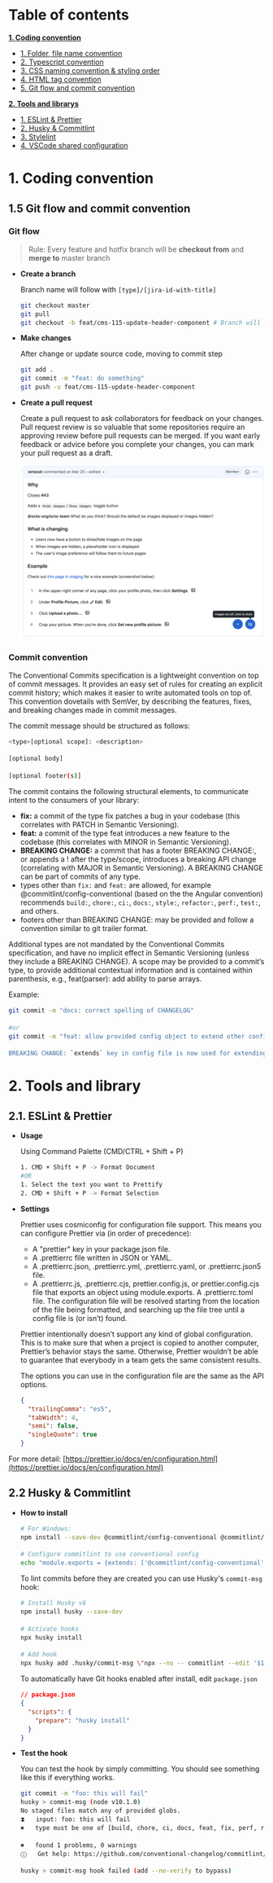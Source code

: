 # **Table of contents**

[**1. Coding convention**]()

- [1. Folder, file name convention]()
- [2. Typescript convention]()
- [3. CSS naming convention & styling order]()
- [4. HTML tag convention]()
- [5. Git flow and commit convention]()

[**2. Tools and librarys**]()

- [1. ESLint & Prettier]()
- [2. Husky & Commitlint]()
- [3. Stylelint]()
- [4. VSCode shared configuration]()

# **1. Coding convention**

## **1.5 Git flow and commit convention**

### **Git flow**

> Rule: Every feature and hotfix branch will be **checkout from** and **merge to** master branch

- **Create a branch**

  Branch name will follow with `[type]/[jira-id-with-title]`

  ```bash
  git checkout master
  git pull
  git checkout -b feat/cms-115-update-header-component # Branch will be feat/cms-115-update-header-component
  ```

- **Make changes**

  After change or update source code, moving to commit step

  ```bash
  git add .
  git commit -m "feat: do something"
  git push -u feat/cms-115-update-header-component
  ```

- **Create a pull request**

  Create a pull request to ask collaborators for feedback on your changes. Pull request review is so valuable that some repositories require an approving review before pull requests can be merged. If you want early feedback or advice before you complete your changes, you can mark your pull request as a draft.
  
  ![1.list-of-development-tools-pull-request.png](imgs/1.list-of-development-tools-pull-request.png)


### **Commit convention**

The Conventional Commits specification is a lightweight convention on top of commit messages. It provides an easy set of rules for creating an explicit commit history; which makes it easier to write automated tools on top of. This convention dovetails with SemVer, by describing the features, fixes, and breaking changes made in commit messages.

The commit message should be structured as follows:

```bash
<type>[optional scope]: <description>

[optional body]

[optional footer(s)]
```

The commit contains the following structural elements, to communicate intent to the consumers of your library:

- **fix:** a commit of the type fix patches a bug in your codebase (this correlates with PATCH in Semantic Versioning).
- **feat:** a commit of the type feat introduces a new feature to the codebase (this correlates with MINOR in Semantic Versioning).
- **BREAKING CHANGE:** a commit that has a footer BREAKING CHANGE:, or appends a ! after the type/scope, introduces a breaking API change (correlating with MAJOR in Semantic Versioning). A BREAKING CHANGE can be part of commits of any type.
- types other than `fix:` and `feat:` are allowed, for example @commitlint/config-conventional (based on the the Angular convention) recommends `build:`, `chore:`, `ci:`, `docs:`, `style:`, `refactor:`, `perf:`, `test:`, and others.
- footers other than BREAKING CHANGE: <description> may be provided and follow a convention similar to git trailer format.

Additional types are not mandated by the Conventional Commits specification, and have no implicit effect in Semantic Versioning (unless they include a BREAKING CHANGE). A scope may be provided to a commit’s type, to provide additional contextual information and is contained within parenthesis, e.g., feat(parser): add ability to parse arrays.

Example:

```bash
git commit -m "docs: correct spelling of CHANGELOG"

#or
git commit -m "feat: allow provided config object to extend other configs

BREAKING CHANGE: `extends` key in config file is now used for extending other config files"
```

# **2. Tools and library**

## **2.1. ESLint & Prettier**

- **Usage**

  Using Command Palette (CMD/CTRL + Shift + P)

  ```bash
  1. CMD + Shift + P -> Format Document
  #OR
  1. Select the text you want to Prettify
  2. CMD + Shift + P -> Format Selection
  ```

- **Settings**

  Prettier uses cosmiconfig for configuration file support. This means you can configure Prettier via (in order of precedence):

  - A "prettier" key in your package.json file.
  - A .prettierrc file written in JSON or YAML.
  - A .prettierrc.json, .prettierrc.yml, .prettierrc.yaml, or .prettierrc.json5 file.
  - A .prettierrc.js, .prettierrc.cjs, prettier.config.js, or prettier.config.cjs file that exports an object using module.exports.
    A .prettierrc.toml file.
    The configuration file will be resolved starting from the location of the file being formatted, and searching up the file tree until a config file is (or isn’t) found.

  Prettier intentionally doesn’t support any kind of global configuration. This is to make sure that when a project is copied to another computer, Prettier’s behavior stays the same. Otherwise, Prettier wouldn’t be able to guarantee that everybody in a team gets the same consistent results.

  The options you can use in the configuration file are the same as the API options.

  ```json
  {
    "trailingComma": "es5",
    "tabWidth": 4,
    "semi": false,
    "singleQuote": true
  }
  ```

For more detail: [https://prettier.io/docs/en/configuration.html](https://prettier.io/docs/en/configuration.html)

## **2.2 Husky & Commitlint**

- **How to install**

  ```bash
  # For Windows:
  npm install --save-dev @commitlint/config-conventional @commitlint/cli

  # Configure commitlint to use conventional config
  echo "module.exports = {extends: ['@commitlint/config-conventional']}" > commitlint.config.js
  ```

  To lint commits before they are created you can use Husky's `commit-msg` hook:

  ```bash
  # Install Husky v6
  npm install husky --save-dev

  # Activate hooks
  npx husky install

  # Add hook
  npx husky add .husky/commit-msg \"npx --no -- commitlint --edit '$1'\"

  ```

  To automatically have Git hooks enabled after install, edit `package.json`

  ```json
  // package.json
  {
    "scripts": {
      "prepare": "husky install"
    }
  }
  ```

- **Test the hook**

  You can test the hook by simply committing. You should see something like this if everything works.

  ```bash
  git commit -m "foo: this will fail"
  husky > commit-msg (node v10.1.0)
  No staged files match any of provided globs.
  ⧗   input: foo: this will fail
  ✖   type must be one of [build, chore, ci, docs, feat, fix, perf, refactor, revert, style, test] [type-enum]

  ✖   found 1 problems, 0 warnings
  ⓘ   Get help: https://github.com/conventional-changelog/commitlint/#what-is-commitlint

  husky > commit-msg hook failed (add --no-verify to bypass)
  ```
